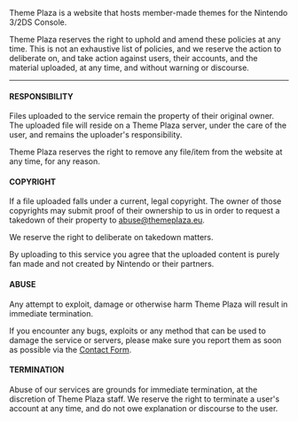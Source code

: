 Theme Plaza is a website that hosts member-made themes for the Nintendo 3/2DS Console.

Theme Plaza reserves the right to uphold and amend these policies at any time. This is not an exhaustive list of policies, and we reserve the action to deliberate on, and take action against users, their accounts, and the material uploaded, at any time, and without warning or discourse.

* * *

#### RESPONSIBILITY

Files uploaded to the service remain the property of their original owner. The uploaded file will reside on a Theme Plaza server, under the care of the user, and remains the uploader's responsibility.

Theme Plaza reserves the right to remove any file/item from the website at any time, for any reason.

#### COPYRIGHT

If a file uploaded falls under a current, legal copyright. The owner of those copyrights may submit proof of their ownership to us in order to request a takedown of their property to abuse@themeplaza.eu.

We reserve the right to deliberate on takedown matters.

By uploading to this service you agree that the uploaded content is purely fan made and not created by Nintendo or their partners.

#### ABUSE

Any attempt to exploit, damage or otherwise harm Theme Plaza will result in immediate termination.

If you encounter any bugs, exploits or any method that can be used to damage the service or servers, please make sure you report them as soon as possible via the [Contact Form](https://themeplaza.art/contact).

#### TERMINATION

Abuse of our services are grounds for immediate termination, at the discretion of Theme Plaza staff. We reserve the right to terminate a user's account at any time, and do not owe explanation or discourse to the user.